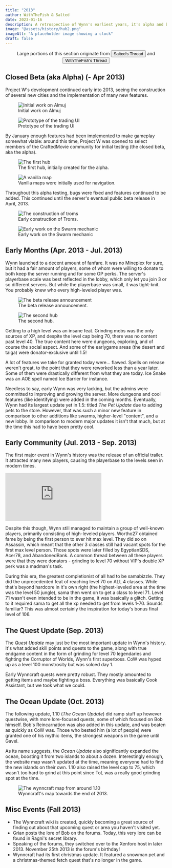 ```yaml
---
title: "2013"
author: WithTheFish & Salted
date: 2023-01-16
description: A retrospective of Wynn's earliest years, it's alpha and beta releases.
image: "@assets/history/hub2.png"
imageAlt: "A placeholder image showing a clock"
draft: false
---
```


<div class="glass px-4 my-2 py-2"><center>Large portions of this section originate from <a href="https://forums.wynncraft.com/threads/10-years-of-development.307851/" rel="external"><button class="glass font-semibold py-2 px-4 border border-gray-400 rounded shadow">Salted's Thread</button></a> and <a href="https://forums.wynncraft.com/threads/the-history-of-wynncraft-up-to-2-0-1.291440/" rel="external"><button class="glass font-semibold py-2 px-4 border border-gray-400 rounded shadow">WithTheFish's Thread</button></a></center></div>

## Closed Beta (aka Alpha) (- Apr 2013)

Project W's development continued early into 2013, seeing the construction of several new cities and the implementation of many new features. 

<div class="columns-2">
    <figure class="inline-block">
      <img
        src="/assets/history/2013-02.png"
        alt="Initial work on Almuj" />
      <figcaption>Initial work on Almuj</figcaption>
    </figure><figure class="inline-block">
      <img
        src="/assets/history/2013-07.png"
        alt="Prototype of the trading UI" />
      <figcaption>Prototype of the trading UI</figcaption>
    </figure>
</div>

By January enough features had been implemented to make gameplay somewhat viable: around this time, Project W was opened to select members of the CraftedMovie community for initial testing (the closed beta, aka the alpha).

<div class="columns-2">
    <figure class="inline-block">
      <img
        src="/assets/history/2013-08.jpg"
        alt="The first hub" />
      <figcaption>The first hub, initially created for the alpha.</figcaption>
    </figure>
    <figure class="inline-block">
      <img
        src="/assets/history/2013-06.png"
        alt="A vanilla map" />
      <figcaption>Vanilla maps were initially used for navigation.</figcaption>
    </figure>
</div>

Throughout this alpha testing, bugs were fixed and features continued to be added. This continued until the server's eventual public beta release in April, 2013.

<div class="columns-2">
<figure class="inline-block">
      <img
        src="/assets/history/2013-05.png"
        alt="The construction of troms" />
      <figcaption>Early construction of Troms.</figcaption>
    </figure>
        <figure class="inline-block">
      <img
        src="/assets/history/2013-03.png"
        alt="Early work on the Swarm mechanic" />
      <figcaption>Early work on the Swarm mechanic</figcaption>
    </figure>
    </div>

## Early Months (Apr. 2013 - Jul. 2013)

Wynn launched to a decent amount of fanfare. It was no Mineplex for  sure, but it had a fair amount of players, some of whom were willing to  donate to both keep the server running and for some OP perks. The  server's playerbase scale was best reflected in the lobby, which only  let you join 3 or so different servers. But while the playerbase was  small, it was tight-knit. You probably knew who every high-leveled  player was.

<div class="columns-2">
	<figure class="inline-block">
    	<img
        	src="/assets/history/2013-08.png"
        	alt="The beta release announcement" />
      	<figcaption>The beta release announcement.</figcaption>
    </figure>
    <figure class="inline-block">
    	<img
        	src="/assets/history/2013-01.png"
        	alt="The second hub" />
      	<figcaption>The second hub.</figcaption>
    </figure>
</div>

Getting to a high level was an insane feat. Grinding mobs was the only  sources of XP, and despite the level cap being 70, there was no content  past level 40. The true content here were dungeons, exploring, and of  course the social aspect. And some of the earlygame areas (the desert  and taiga) were donator-exclusive until 1.5!

 A lot of features we take for granted today were... flawed. Spells on  release weren't great, to the point that they were reworked less than a  year later. Some of them were drastically different from what they are  today. Ice Snake was an AOE spell named Ice Barrier for instance.

 Needless to say, early Wynn was very lacking, but the admins were  committed to improving and growing the server. More dungeons and cool  features (like identifying) were added in the coming months. Eventually, Wynn had its largest update yet in 1.5: titled *The Pet Update* due to adding pets to the store. However, that was such a minor new  feature in comparison to other additions like swarms, higher-level  "content", and a new lobby. In comparison to modern major updates it  isn't that much, but at the time this had to have been pretty cool.

## Early Community (Jul. 2013 - Sep. 2013)

The first major event in Wynn's history was the release of an official  trailer. It attracted many new players, causing the playerbase to the  levels seen in modern times.

<div class="columns-2">
<iframe class="inline-block" src="https://www.youtube.com/embed/XhqASGo2MOE?wmode=opaque" frameborder="0" allowfullscreen=""></iframe>
</div>

Despite this though, Wynn still managed to maintain a group of  well-known players, primarily consisting of high-leveled players.  Wortho27 obtained fame by being the first person to ever hit max level.  They did so on Assassin, which meant that the other 3 classes still had  vacant spots for the first max level person. Those spots were later  filled by EgyptianSDS, Acer78, and AbandonedBank. A common thread  between all these players were that they were donators - grinding to  level 70 without VIP's double XP perk was a madman's task.

During this era, the greatest completionist of all had to be samabizzle. They did the unprecedented feat of reaching level 70 on ALL 4 classes.  While that's beyond hardcore in it's own right (the highest-leveled area at the time was the level 50 jungle), sama then went on to get a class  to level 71. Level 71 wasn't even intended to be in the game, it was  basically a glitch. Getting to it required sama to get all the xp needed to get from levels 1-70. Sounds familiar? This was almost certainly the inspiration for today's bonus final level of 106.

## The Quest Update (Sep. 2013)
The *Quest Update* may just be the most important update in Wynn's history. It's what added skill points and quests to the game, along with true endgame content in the form of grinding for level 70 legendaries and fighting the Corruptor of Worlds, Wynn's first superboss. CoW was hyped up as a level 100 monstrosity but was soloed day 1.

Early Wynncraft quests were pretty robust. They mostly amounted to getting items and maybe fighting a boss. Everything was basically Cook Assistant, but we took what we could.

## The Ocean Update (Oct. 2013)
The following update, 1.10 (*The Ocean Update*) did ramp stuff up however questwise, with more lore-focused quests, some of which focused on Bob himself. Bob's Reincarnation was also added in this update, and was beaten as quickly as CoW was. Those who bested him (a lot of people) were granted one of his mythic items, the strongest weapons in the game until Gavel.

As its name suggests, the *Ocean Update* also significantly expanded the ocean, boosting it from two islands to about a dozen. Interestingly enough, the website map wasn't updated at the time, meaning everyone had to find the new islands on their own. 1.10 also raised the level cap to 75, which wasn't too hard to grind at this point since ToL was a really good grinding spot at the time.

<div class="columns-2">
	<figure class="inline-block">
    	<img
        	src="/assets/history/2013-09.png"
        	alt="The wynncraft map from around 1.10" />
      	<figcaption>Wynncraft's map towards the end of 2013.</figcaption>
    </figure>
</div>

## Misc Events (Fall 2013)
- The Wynncraft wiki is created, quickly becoming a great source of  finding out about that upcoming quest or area you haven't visited yet.
- Grian posts the lore of Bob on the forums. Today, this very lore can be found in Ragni's secret library.
- Speaking of the forums, they switched over to the Xenforo host in later 2013. November 25th 2013 is the forum's birthday!
- Wynncraft had its first christmas update. It featured a snowman pet  and a christmas-themed fetch quest that's no longer in the game.